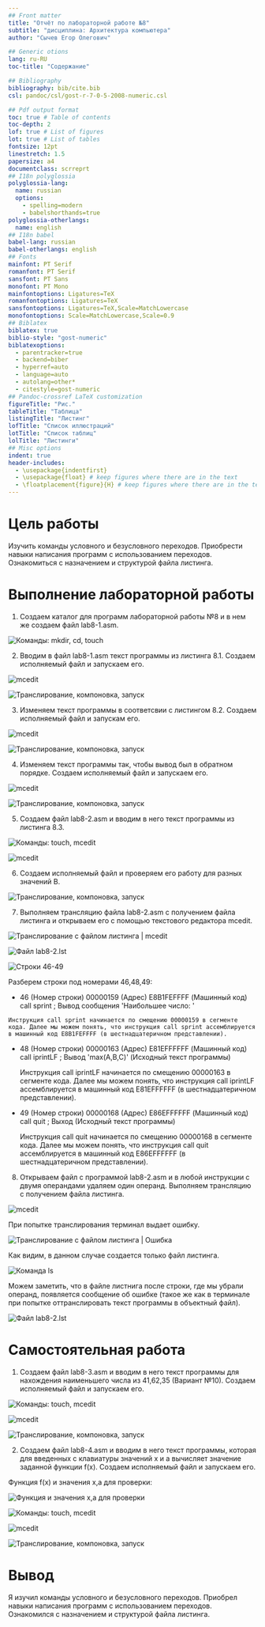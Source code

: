 ```yaml
---
## Front matter
title: "Отчёт по лабораторной работе №8"
subtitle: "дисциплина: Архитектура компьютера"
author: "Сычев Егор Олегович"

## Generic otions
lang: ru-RU
toc-title: "Содержание"

## Bibliography
bibliography: bib/cite.bib
csl: pandoc/csl/gost-r-7-0-5-2008-numeric.csl

## Pdf output format
toc: true # Table of contents
toc-depth: 2
lof: true # List of figures
lot: true # List of tables
fontsize: 12pt
linestretch: 1.5
papersize: a4
documentclass: scrreprt
## I18n polyglossia
polyglossia-lang:
  name: russian
  options:
	- spelling=modern
	- babelshorthands=true
polyglossia-otherlangs:
  name: english
## I18n babel
babel-lang: russian
babel-otherlangs: english
## Fonts
mainfont: PT Serif
romanfont: PT Serif
sansfont: PT Sans
monofont: PT Mono
mainfontoptions: Ligatures=TeX
romanfontoptions: Ligatures=TeX
sansfontoptions: Ligatures=TeX,Scale=MatchLowercase
monofontoptions: Scale=MatchLowercase,Scale=0.9
## Biblatex
biblatex: true
biblio-style: "gost-numeric"
biblatexoptions:
  - parentracker=true
  - backend=biber
  - hyperref=auto
  - language=auto
  - autolang=other*
  - citestyle=gost-numeric
## Pandoc-crossref LaTeX customization
figureTitle: "Рис."
tableTitle: "Таблица"
listingTitle: "Листинг"
lofTitle: "Список иллюстраций"
lotTitle: "Список таблиц"
lolTitle: "Листинги"
## Misc options
indent: true
header-includes:
  - \usepackage{indentfirst}
  - \usepackage{float} # keep figures where there are in the text
  - \floatplacement{figure}{H} # keep figures where there are in the text
---
```


# Цель работы

Изучить команды условного и безусловного переходов. Приобрести навыки написания программ с использованием переходов. Ознакомиться с назначением и структурой файла листинга.

# Выполнение лабораторной работы

1. Создаем каталог для программ лабораторной работы №8 и в нем же создаем файл lab8-1.asm.

![Команды: mkdir, cd, touch](image/pic1.png)

2. Вводим в файл lab8-1.asm текст программы из листинга 8.1. Создаем исполняемый файл и запускаем его.

![mcedit](image/pic2.png)

![Транслирование, компоновка, запуск](image/pic3.png)

3. Изменяем текст программы в соответсвии с листингом 8.2. Создаем исполняемый файл и запускам его.

![mcedit](image/pic4.png)

![Транслирование, компоновка, запуск](image/pic5.png)

4. Изменяем текст программы так, чтобы вывод был в обратном порядке. Создаем исполняемый файл и запускаем его.

![mcedit](image/pic6.png)

![Транслирование, компоновка, запуск](image/pic7.png)

5. Создаем файл lab8-2.asm и вводим в него текст программы из листинга 8.3.

![Команды: touch, mcedit](image/pic8.png)

![mcedit](image/pic9.png)

6. Создаем исполняемый файл и проверяем его работу для разных значений B.

![Транслирование, компоновка, запуск](image/pic10.png)

7. Выполняем трансляцию файла lab8-2.asm с получением файла листинга и открываем его с помощью текстового редактора mcedit.

![Транслирование с файлом листинга | mcedit](image/pic11.png)

![Файл lab8-2.lst](image/pic12.png)

![Строки 46-49](image/pic13.png)

Разберем строки под номерами 46,48,49:

   - 46 (Номер строки)  00000159 (Адрес)  E8B1FEFFFF (Машинный код)  call sprint ; Вывод сообщения 'Наибольшее число: ' 
   
   	Инструкция call sprint начинается по смещению 00000159 в сегменте кода. Далее мы можем понять, что инструкция call sprint ассемблируется в машинный код E8B1FEFFFF (в шестнадцатеричном представлении).
   	
   - 48 (Номер строки)  00000163 (Адрес)  E81EFFFFFF (Машинный код)  call iprintLF ; Вывод 'max(A,B,C)' (Исходный текст программы)
   
      	Инструкция call iprintLF начинается по смещению 00000163 в сегменте кода. Далее мы можем понять, что инструкция call iprintLF ассемблируется в машинный код E81EFFFFFF (в шестнадцатеричном представлении).
   
   - 49 (Номер строки)  00000168 (Адрес)  E86EFFFFFF (Машинный код)  call quit ; Выход (Исходный текст программы)
   
      	Инструкция call quit начинается по смещению 00000168 в сегменте кода. Далее мы можем понять, что инструкция call quit ассемблируется в машинный код E86EFFFFFF (в шестнадцатеричном представлении).
   
8. Открываем файл с программой lab8-2.asm и в любой инструкции с двумя операндами удаляем один операнд. Выполняем трансляцию с получением файла листинга.

![mcedit](image/pic14.png)

При попытке транслирования терминал выдает ошибку.

![Транслирование с файлом листинга | Ошибка](image/pic15.png)

Как видим, в данном случае создается только файл листинга.

![Команда ls](image/pic16.png)

Можем заметить, что в файле листнига после строки, где мы убрали операнд, появляется сообщение об ошибке (такое же как в терминале при попытке оттранслировать текст программы в объектный файл).

![Файл lab8-2.lst](image/pic17.png)

# Самостоятельная работа

1. Создаем файл lab8-3.asm и вводим в него текст программы для нахождения наименьшего числа из 41,62,35 (Вариант №10). Создаем исполняемый файл и запускаем его.

![Команды: touch, mcedit](image/pic18.png)

![mcedit](image/pic19.png)

![Транслирование, компоновка, запуск](image/pic20.png)

2. Создаем файл lab8-4.asm и вводим в него текст программы, которая для введенных с клавиатуры значений x и a вычисляет значение заданной функции f(x). Создаем исполняемый файл и запускаем его.

Функция f(x) и значения x,a для проверки:

![Функция и значения x,a для проверки](image/pic21.png)

![Команды: touch, mcedit](image/pic22.png)

![mcedit](image/pic23.png)

![Транслирование, компоновка, запуск](image/pic24.png)

# Вывод

Я изучил команды условного и безусловного переходов. Приобрел навыки написания программ с использованием переходов. Ознакомился с назначением и структурой файла листинга.
